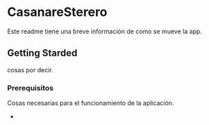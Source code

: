 # CasanareSterero

Este readme tiene una breve información de como se mueve la app.

## Getting Starded

cosas por decir.

### Prerequisitos

Cosas necesarias para el funcionamiento de la aplicación.

*